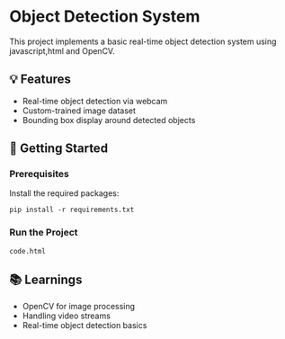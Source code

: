 # Object Detection System

This project implements a basic real-time object detection system using javascript,html and OpenCV.

## 💡 Features
- Real-time object detection via webcam
- Custom-trained image dataset
- Bounding box display around detected objects


## 🚀 Getting Started

### Prerequisites
Install the required packages:
```
pip install -r requirements.txt
```

### Run the Project
```
code.html
```

## 📚 Learnings
- OpenCV for image processing
- Handling video streams
- Real-time object detection basics
